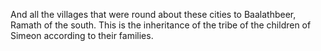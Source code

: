 And all the villages that were round about these cities to Baalathbeer, Ramath of the south. This is the inheritance of the tribe of the children of Simeon according to their families.
